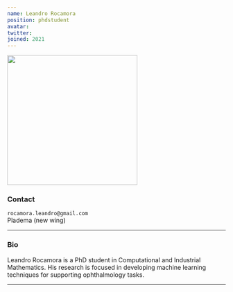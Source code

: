 ```yaml
---
name: Leandro Rocamora
position: phdstudent
avatar: 
twitter:
joined: 2021
---
```


<img width="300" src="{{site.baseurl}}/images/people/{{page.avatar}}" data-action="zoom">

### Contact

<i class="fa fa-envelope-o"></i> `rocamora.leandro@gmail.com` <br>
<i class="fa fa-building"></i> Pladema (new wing) <br>

<hr>

### Bio

Leandro Rocamora is a PhD student in Computational and Industrial Mathematics. His research is focused in developing machine learning techniques for supporting ophthalmology tasks.

<hr>